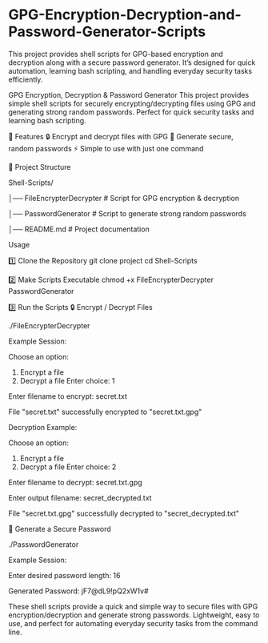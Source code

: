 # GPG-Encryption-Decryption-and-Password-Generator-Scripts
This project provides shell scripts for GPG-based encryption and decryption along with a secure password generator. It’s designed for quick automation, learning bash scripting, and handling everyday security tasks efficiently.

GPG Encryption, Decryption & Password Generator
This project provides simple shell scripts for securely encrypting/decrypting files using GPG and generating strong random passwords. Perfect for quick security tasks and learning bash scripting.

🚀 Features
🔒 Encrypt and decrypt files with GPG
🔑 Generate secure, random passwords
⚡ Simple to use with just one command


📂 Project Structure

Shell-Scripts/

│── FileEncrypterDecrypter   # Script for GPG encryption & decryption

│── PasswordGenerator        # Script to generate strong random passwords

│── README.md                # Project documentation


Usage

1️⃣ Clone the Repository
git clone project
cd Shell-Scripts

2️⃣ Make Scripts Executable
chmod +x FileEncrypterDecrypter PasswordGenerator

3️⃣ Run the Scripts
🔒 Encrypt / Decrypt Files

./FileEncrypterDecrypter


Example Session:

Choose an option:
1) Encrypt a file
2) Decrypt a file
Enter choice: 1

Enter filename to encrypt: secret.txt

File "secret.txt" successfully encrypted to "secret.txt.gpg"

Decryption Example:

Choose an option:
1) Encrypt a file
2) Decrypt a file
Enter choice: 2

Enter filename to decrypt: secret.txt.gpg

Enter output filename: secret_decrypted.txt

File "secret.txt.gpg" successfully decrypted to "secret_decrypted.txt"

🔑 Generate a Secure Password

./PasswordGenerator

Example Session:

Enter desired password length: 16

Generated Password: jF7@dL9!pQ2xW1v#

These shell scripts provide a quick and simple way to secure files with GPG encryption/decryption and generate strong passwords. Lightweight, easy to use, and perfect for automating everyday security tasks from the command line.
